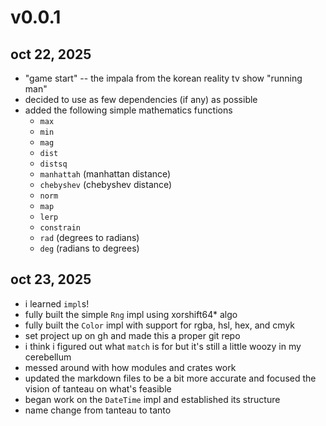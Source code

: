 # v0.0.1
## oct 22, 2025
- "game start" -- the impala from the korean reality tv show "running man"
- decided to use as few dependencies (if any) as possible
- added the following simple mathematics functions
  - `max`
  - `min`
  - `mag`
  - `dist`
  - `distsq`
  - `manhattah` (manhattan distance)
  - `chebyshev` (chebyshev distance)
  - `norm`
  - `map`
  - `lerp`
  - `constrain`
  - `rad` (degrees to radians)
  - `deg` (radians to degrees)
## oct 23, 2025
- i learned `impl`s!
- fully built the simple `Rng` impl using xorshift64* algo
- fully built the `Color` impl with support for rgba, hsl, hex, and cmyk
- set project up on gh and made this a proper git repo
- i think i figured out what `match` is for but it's still a little woozy in my cerebellum
- messed around with how modules and crates work
- updated the markdown files to be a bit more accurate and focused the vision of tanteau on what's feasible
- began work on the `DateTime` impl and established its structure
- name change from tanteau to tanto